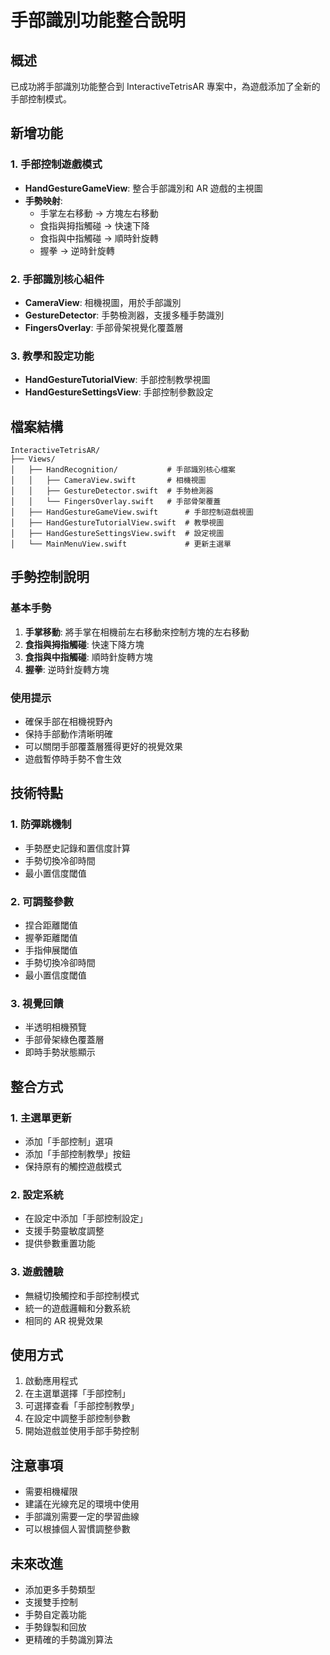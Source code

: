 # 手部識別功能整合說明

## 概述

已成功將手部識別功能整合到 InteractiveTetrisAR 專案中，為遊戲添加了全新的手部控制模式。

## 新增功能

### 1. 手部控制遊戲模式
- **HandGestureGameView**: 整合手部識別和 AR 遊戲的主視圖
- **手勢映射**:
  - 手掌左右移動 → 方塊左右移動
  - 食指與拇指觸碰 → 快速下降
  - 食指與中指觸碰 → 順時針旋轉
  - 握拳 → 逆時針旋轉

### 2. 手部識別核心組件
- **CameraView**: 相機視圖，用於手部識別
- **GestureDetector**: 手勢檢測器，支援多種手勢識別
- **FingersOverlay**: 手部骨架視覺化覆蓋層

### 3. 教學和設定功能
- **HandGestureTutorialView**: 手部控制教學視圖
- **HandGestureSettingsView**: 手部控制參數設定

## 檔案結構

```
InteractiveTetrisAR/
├── Views/
│   ├── HandRecognition/           # 手部識別核心檔案
│   │   ├── CameraView.swift       # 相機視圖
│   │   ├── GestureDetector.swift  # 手勢檢測器
│   │   └── FingersOverlay.swift   # 手部骨架覆蓋
│   ├── HandGestureGameView.swift      # 手部控制遊戲視圖
│   ├── HandGestureTutorialView.swift  # 教學視圖
│   ├── HandGestureSettingsView.swift  # 設定視圖
│   └── MainMenuView.swift             # 更新主選單
```

## 手勢控制說明

### 基本手勢
1. **手掌移動**: 將手掌在相機前左右移動來控制方塊的左右移動
2. **食指與拇指觸碰**: 快速下降方塊
3. **食指與中指觸碰**: 順時針旋轉方塊
4. **握拳**: 逆時針旋轉方塊

### 使用提示
- 確保手部在相機視野內
- 保持手部動作清晰明確
- 可以關閉手部覆蓋層獲得更好的視覺效果
- 遊戲暫停時手勢不會生效

## 技術特點

### 1. 防彈跳機制
- 手勢歷史記錄和置信度計算
- 手勢切換冷卻時間
- 最小置信度閾值

### 2. 可調整參數
- 捏合距離閾值
- 握拳距離閾值
- 手指伸展閾值
- 手勢切換冷卻時間
- 最小置信度閾值

### 3. 視覺回饋
- 半透明相機預覽
- 手部骨架綠色覆蓋層
- 即時手勢狀態顯示

## 整合方式

### 1. 主選單更新
- 添加「手部控制」選項
- 添加「手部控制教學」按鈕
- 保持原有的觸控遊戲模式

### 2. 設定系統
- 在設定中添加「手部控制設定」
- 支援手勢靈敏度調整
- 提供參數重置功能

### 3. 遊戲體驗
- 無縫切換觸控和手部控制模式
- 統一的遊戲邏輯和分數系統
- 相同的 AR 視覺效果

## 使用方式

1. 啟動應用程式
2. 在主選單選擇「手部控制」
3. 可選擇查看「手部控制教學」
4. 在設定中調整手部控制參數
5. 開始遊戲並使用手部手勢控制

## 注意事項

- 需要相機權限
- 建議在光線充足的環境中使用
- 手部識別需要一定的學習曲線
- 可以根據個人習慣調整參數

## 未來改進

- 添加更多手勢類型
- 支援雙手控制
- 手勢自定義功能
- 手勢錄製和回放
- 更精確的手勢識別算法 